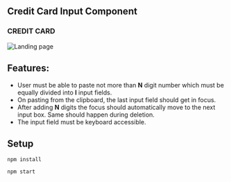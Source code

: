 ## Credit Card Input Component

### CREDIT CARD 
![Landing page](./image1.png)

## Features:
* User must be able to paste not more than **N** digit number which must be equally divided into **I** input fields.
* On pasting from the clipboard, the last input field should get in focus.
* After adding **N** digits the focus should automatically move to the next input box. Same should happen during deletion.
* The input field must be keyboard accessible.

## Setup

```
npm install
```

```
npm start
```
